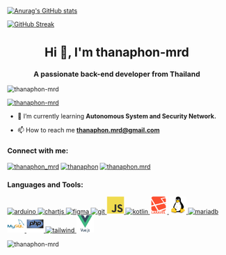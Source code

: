 [![Anurag's GitHub stats](https://github-readme-stats.vercel.app/api?username=thanaphon-mrd&show_icons=true&theme=tokyonight&title_color=71EAD2&icon_color=58C7F3&text_color=f1f1f1&locale=en&border_radius=5&bg_color=DEG,20134E,2D1B69)](https://github.com/thanaphon-mrd/thanaphon-mrd)

[![GitHub Streak](https://github-readme-streak-stats.herokuapp.com?user=thanaphon-mrd&theme=sea&hide_border=true&date_format=j%20M%5B%20Y%5D&background=2D1B69&ring=71EAD2&fire=58C7F3)](https://git.io/streak-stats)
<h1 align="center">Hi 👋, I'm thanaphon-mrd</h1>
<h3 align="center">A passionate back-end developer from Thailand</h3>

<p align="left"> <img src="https://komarev.com/ghpvc/?username=thanaphon-mrd&label=Profile%20views&color=0e75b6&style=flat" alt="thanaphon-mrd" /> </p>

<p align="left"> <a href="https://github.com/ryo-ma/github-profile-trophy"><img src="https://github-profile-trophy.vercel.app/?username=thanaphon-mrd" alt="thanaphon-mrd" /></a> </p>

- 🌱 I’m currently learning **Autonomous System and Security Network.**

- 📫 How to reach me **thanaphon.mrd@gmail.com**

<h3 align="left">Connect with me:</h3>
<p align="left">
<a href="https://twitter.com/thanaphon_mrd" target="blank"><img align="center" src="https://raw.githubusercontent.com/rahuldkjain/github-profile-readme-generator/master/src/images/icons/Social/twitter.svg" alt="thanaphon_mrd" height="30" width="40" /></a>
<a href="https://linkedin.com/in/thanaphon" target="blank"><img align="center" src="https://raw.githubusercontent.com/rahuldkjain/github-profile-readme-generator/master/src/images/icons/Social/linked-in-alt.svg" alt="thanaphon" height="30" width="40" /></a>
<a href="https://fb.com/thanaphon.mrd" target="blank"><img align="center" src="https://raw.githubusercontent.com/rahuldkjain/github-profile-readme-generator/master/src/images/icons/Social/facebook.svg" alt="thanaphon.mrd" height="30" width="40" /></a>
</p>

<h3 align="left">Languages and Tools:</h3>
<p align="left"> <a href="https://www.arduino.cc/" target="_blank" rel="noreferrer"> <img src="https://cdn.worldvectorlogo.com/logos/arduino-1.svg" alt="arduino" width="40" height="40"/> </a> <a href="https://www.chartjs.org" target="_blank" rel="noreferrer"> <img src="https://www.chartjs.org/media/logo-title.svg" alt="chartjs" width="40" height="40"/> </a> <a href="https://www.figma.com/" target="_blank" rel="noreferrer"> <img src="https://www.vectorlogo.zone/logos/figma/figma-icon.svg" alt="figma" width="40" height="40"/> </a> <a href="https://git-scm.com/" target="_blank" rel="noreferrer"> <img src="https://www.vectorlogo.zone/logos/git-scm/git-scm-icon.svg" alt="git" width="40" height="40"/> </a> <a href="https://developer.mozilla.org/en-US/docs/Web/JavaScript" target="_blank" rel="noreferrer"> <img src="https://raw.githubusercontent.com/devicons/devicon/master/icons/javascript/javascript-original.svg" alt="javascript" width="40" height="40"/> </a> <a href="https://kotlinlang.org" target="_blank" rel="noreferrer"> <img src="https://www.vectorlogo.zone/logos/kotlinlang/kotlinlang-icon.svg" alt="kotlin" width="40" height="40"/> </a> <a href="https://laravel.com/" target="_blank" rel="noreferrer"> <img src="https://raw.githubusercontent.com/devicons/devicon/master/icons/laravel/laravel-plain-wordmark.svg" alt="laravel" width="40" height="40"/> </a> <a href="https://www.linux.org/" target="_blank" rel="noreferrer"> <img src="https://raw.githubusercontent.com/devicons/devicon/master/icons/linux/linux-original.svg" alt="linux" width="40" height="40"/> </a> <a href="https://mariadb.org/" target="_blank" rel="noreferrer"> <img src="https://www.vectorlogo.zone/logos/mariadb/mariadb-icon.svg" alt="mariadb" width="40" height="40"/> </a> <a href="https://www.mysql.com/" target="_blank" rel="noreferrer"> <img src="https://raw.githubusercontent.com/devicons/devicon/master/icons/mysql/mysql-original-wordmark.svg" alt="mysql" width="40" height="40"/> </a> <a href="https://www.php.net" target="_blank" rel="noreferrer"> <img src="https://raw.githubusercontent.com/devicons/devicon/master/icons/php/php-original.svg" alt="php" width="40" height="40"/> </a> <a href="https://tailwindcss.com/" target="_blank" rel="noreferrer"> <img src="https://www.vectorlogo.zone/logos/tailwindcss/tailwindcss-icon.svg" alt="tailwind" width="40" height="40"/> </a> <a href="https://vuejs.org/" target="_blank" rel="noreferrer"> <img src="https://raw.githubusercontent.com/devicons/devicon/master/icons/vuejs/vuejs-original-wordmark.svg" alt="vuejs" width="40" height="40"/> </a> </p>

<p><img align="center" src="https://github-readme-stats.vercel.app/api/top-langs?username=thanaphon-mrd&show_icons=true&locale=en&layout=compact" alt="thanaphon-mrd" /></p>
